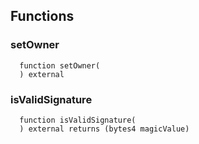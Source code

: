 


## Functions
### setOwner
```solidity
  function setOwner(
  ) external
```




### isValidSignature
```solidity
  function isValidSignature(
  ) external returns (bytes4 magicValue)
```




